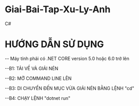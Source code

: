 # Giai-Bai-Tap-Xu-Ly-Anh
C#

# HƯỚNG DẪN SỬ DỤNG
-- Máy tính phải có .NET CORE version 5.0 hoặc 6.0 trở lên 

--B1: TẢI VỀ VÀ GIẢI NÉN

--B2: MỞ COMMAND LINE LÊN

--B3: DI CHUYỂN ĐẾN MỤC VỪA GIẢI NÉN BẰNG LỆNH "cd"

--B4: CHẠY LỆNH "dotnet run" 